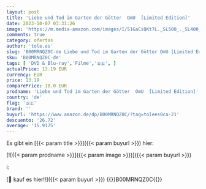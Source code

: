 ```yaml
---
layout: post
title: 'Liebe und Tod im Garten der Götter  OmU  [Limited Edition]'
date: 2023-10-07 03:31:26
image: 'https://m.media-amazon.com/images/I/51GaCiQKt7L._SL500_._SL400_.jpg'
comments: true
category: ofertas
author: 'tole.es'
slug: 'B00MRNQZ0C-de Liebe und Tod im Garten der Götter OmU [Limited Edition]'
sku: 'B00MRNQZ0C-de'
tags: [ 'DVD & Blu-ray','Filme','🇩🇪', ]
actualPrice: 13.19 EUR
currency: EUR
price: 13.19
comparePrice: 18.0 EUR
prodname: 'Liebe und Tod im Garten der Götter  OmU  [Limited Edition]'
country: 'de'
flag: '🇩🇪'
brand: ''
buyurl: 'https://www.amazon.de/dp/B00MRNQZ0C/?tag=tolees0ca-21'
descuento: '26.72'
average: '15.9175'
---
```


Es gibt ein [{{< param title >}}]({{< param buyurl >}}) hier:

[![{{< param prodname >}}]({{< param image >}})]({{< param buyurl >}})

ℹ️:


[🛒 kauf es hier!!]({{< param buyurl >}})
{{<world>}}B00MRNQZ0C{{</world>}}
